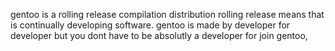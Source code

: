 gentoo is a rolling release compilation distribution rolling release means that is continually developing software.
gentoo is made by developer for developer but you dont have to be absolutly a developer for join gentoo, 
